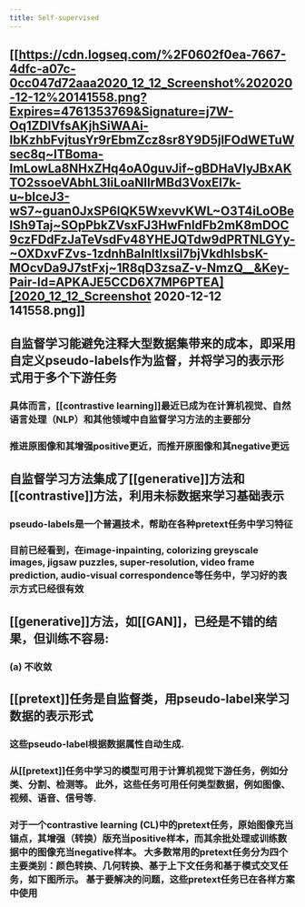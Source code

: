 ```yaml
---
title: Self-supervised
---
```


## [[https://cdn.logseq.com/%2F0602f0ea-7667-4dfc-a07c-0cc047d72aaa2020_12_12_Screenshot%202020-12-12%20141558.png?Expires=4761353769&Signature=j7W-Oq1ZDlVfsAKjhSiWAAi-IbKzhbFvjtusYr9rEbmZcz8sr8Y9D5jlFOdWETuWsec8q~ITBoma-ImLowLa8NHxZHq4oA0guvJif~gBDHaVIyJBxAKTO2ssoeVAbhL3IiLoaNIlrMBd3VoxEl7k-u~blceJ3-wS7~guan0JxSP6lQK5WxevvKWL~O3T4iLoOBelSh9Taj~SOpPbkZVsxFJ3HwFnldFb2mK8mDOC9czFDdFzJaTeVsdFv48YHEJQTdw9dPRTNLGYy-~OXDxvFZvs-1zdnhBaInltlxsil7bjVkdhIsbsK-MOcvDa9J7stFxj~1R8qD3zsaZ-v-NmzQ__&Key-Pair-Id=APKAJE5CCD6X7MP6PTEA][2020_12_12_Screenshot 2020-12-12 141558.png]] 
## 自监督学习能避免注释大型数据集带来的成本，即采用自定义pseudo-labels作为监督，并将学习的表示形式用于多个下游任务
### 具体而言，[[contrastive learning]]最近已成为在计算机视觉、自然语言处理（NLP）和其他领域中自监督学习方法的主要部分
### 推进原图像和其增强positive更近，而推开原图像和其negative更远
## 自监督学习方法集成了[[generative]]方法和[[contrastive]]方法，利用未标数据来学习基础表示
### pseudo-labels是一个普遍技术，帮助在各种pretext任务中学习特征
### 目前已经看到，在image-inpainting, colorizing greyscale images, jigsaw puzzles, super-resolution, video frame prediction, audio-visual correspondence等任务中，学习好的表示方式已经很有效
## [[generative]]方法，如[[GAN]]，已经是不错的结果，但训练不容易:
### (a) 不收敛
## [[pretext]]任务是自监督类，用pseudo-label来学习数据的表示形式
### 这些pseudo-label根据数据属性自动生成.
### 从[[pretext]]任务中学习的模型可用于计算机视觉下游任务，例如分类、分割、检测等。 此外，这些任务可用任何类型数据，例如图像、视频、语音、信号等.
### 对于一个contrastive learning (CL)中的pretext任务，原始图像充当锚点，其增强（转换）版充当positive样本，而其余批处理或训练数据中的图像充当negative样本。 大多数常用的pretext任务分为四个主要类别：颜色转换、几何转换、基于上下文任务和基于模式交叉任务，如下图所示。 基于要解决的问题，这些pretext任务已在各样方案中使用
